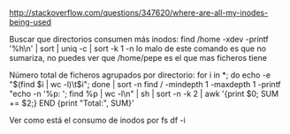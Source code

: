 http://stackoverflow.com/questions/347620/where-are-all-my-inodes-being-used

Buscar que directorios consumen más inodos:
find /home -xdev -printf '%h\n' | sort | uniq -c | sort -k 1 -n
  lo malo de este comando es que no sumariza, no puedes ver que /home/pepe es el que mas ficheros tiene

Número total de ficheros agrupados por directorio:
for i in *; do echo -e "$(find $i | wc -l)\t$i"; done | sort -n
find / -mindepth 1 -maxdepth 1 -printf "echo -n '%p: '; find %p | wc -l\n" | sh | sort -n -k 2 | awk '{print $0; SUM += $2;} END {print "Total:", SUM}'



Ver como está el consumo de inodos por fs
df -i
